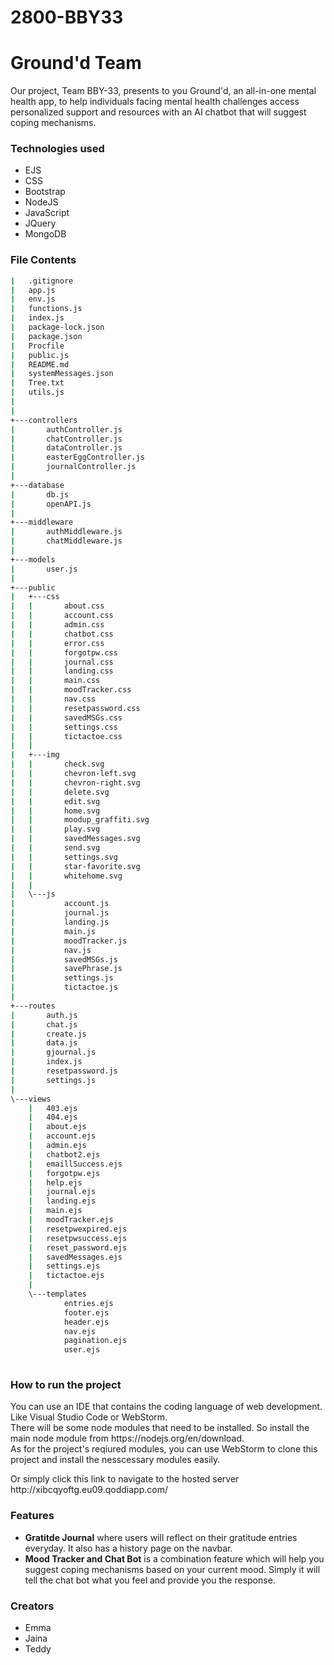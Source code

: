 # 2800-BBY33
<h1>Ground'd Team</h1>
<p>
Our project, Team BBY-33, presents to you Ground'd, an all-in-one mental health app, to help individuals facing mental health challenges access personalized support and resources with an AI chatbot that will suggest coping mechanisms.
</p>

<h3>Technologies used</h3>
<ul>
  <li>EJS</li>
  <li>CSS</li>
  <li>Bootstrap</li>
  <li>NodeJS</li>
  <li>JavaScript</li>
  <li>JQuery</li>
  <li>MongoDB</li>
</ul>

<h3>File Contents</h3>

```bash
|   .gitignore
|   app.js
|   env.js
|   functions.js
|   index.js
|   package-lock.json
|   package.json
|   Procfile
|   public.js
|   README.md
|   systemMessages.json
|   Tree.txt
|   utils.js
|   
|               
+---controllers
|       authController.js
|       chatController.js
|       dataController.js
|       easterEggController.js
|       journalController.js
|       
+---database
|       db.js
|       openAPI.js
|       
+---middleware
|       authMiddleware.js
|       chatMiddleware.js
|       
+---models
|       user.js
|       
+---public
|   +---css
|   |       about.css
|   |       account.css
|   |       admin.css
|   |       chatbot.css
|   |       error.css
|   |       forgotpw.css
|   |       journal.css
|   |       landing.css
|   |       main.css
|   |       moodTracker.css
|   |       nav.css
|   |       resetpassword.css
|   |       savedMSGs.css
|   |       settings.css
|   |       tictactoe.css
|   |       
|   +---img
|   |       check.svg
|   |       chevron-left.svg
|   |       chevron-right.svg
|   |       delete.svg
|   |       edit.svg
|   |       home.svg
|   |       moodup_graffiti.svg
|   |       play.svg
|   |       savedMessages.svg
|   |       send.svg
|   |       settings.svg
|   |       star-favorite.svg
|   |       whitehome.svg
|   |       
|   \---js
|           account.js
|           journal.js
|           landing.js
|           main.js
|           moodTracker.js
|           nav.js
|           savedMSGs.js
|           savePhrase.js
|           settings.js
|           tictactoe.js
|           
+---routes
|       auth.js
|       chat.js
|       create.js
|       data.js
|       gjournal.js
|       index.js
|       resetpassword.js
|       settings.js
|       
\---views
    |   403.ejs
    |   404.ejs
    |   about.ejs
    |   account.ejs
    |   admin.ejs
    |   chatbot2.ejs
    |   emaillSuccess.ejs
    |   forgotpw.ejs
    |   help.ejs
    |   journal.ejs
    |   landing.ejs
    |   main.ejs
    |   moodTracker.ejs
    |   resetpwexpired.ejs
    |   resetpwsuccess.ejs
    |   reset_password.ejs
    |   savedMessages.ejs
    |   settings.ejs
    |   tictactoe.ejs
    |   
    \---templates
            entries.ejs
            footer.ejs
            header.ejs
            nav.ejs
            pagination.ejs
            user.ejs
            
```

<h3>How to run the project</h3>
<p>You can use an IDE that contains the coding language of web development. Like Visual Studio Code or WebStorm.<br>
  There will be some node modules that need to be installed. So install the main node module from https://nodejs.org/en/download.<br>
  As for the project's reqiured modules, you can use WebStorm to clone this project and install the nesscessary modules easily.
</p>
<p>
  Or simply click this link to navigate to the hosted server<br>
  http://xibcqyoftg.eu09.qoddiapp.com/
</p>

<h3>Features</h3>
<ul>
  <li><strong>Gratitde Journal</strong> where users will reflect on their gratitude entries everyday. It also has a history page on the navbar.</li>
  <li><strong>Mood Tracker and Chat Bot</strong> is a combination feature which will help you suggest coping mechanisms based on your current mood. Simply it will tell the chat bot what you feel and provide you the response.</li>
</ul>

<h3>Creators</h3>
<ul>
  <li>Emma</li>
  <li>Jaina</li>
  <li>Teddy</li>
</ul>
